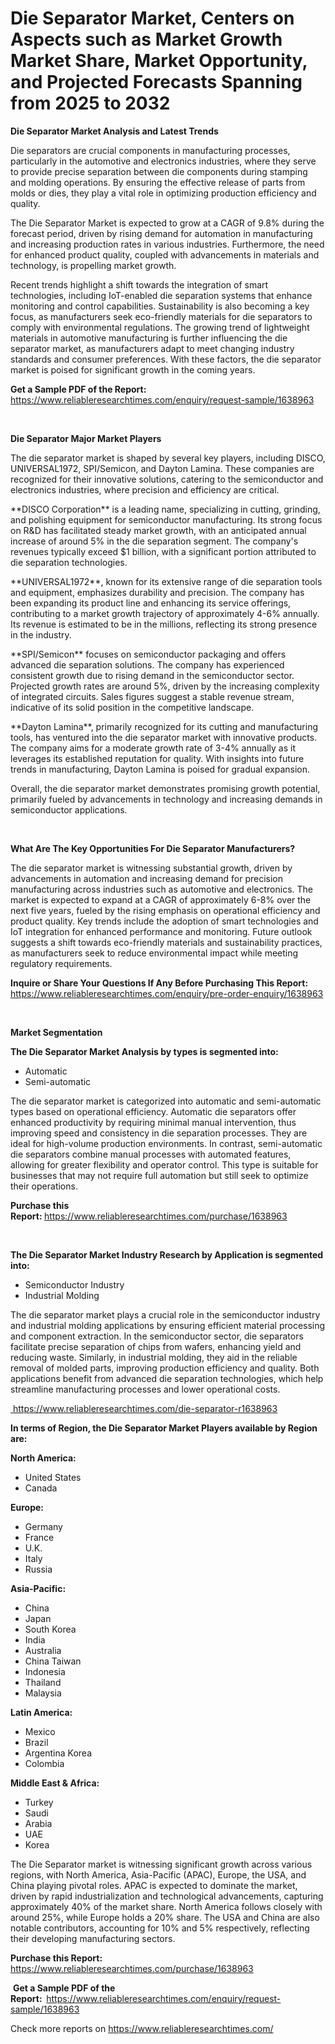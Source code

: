 <p><h1>Die Separator Market, Centers on Aspects such as Market Growth Market Share, Market Opportunity, and Projected Forecasts Spanning from 2025 to 2032</h1></p><p><strong>Die Separator Market Analysis and Latest Trends</strong></p>
<p><p>Die separators are crucial components in manufacturing processes, particularly in the automotive and electronics industries, where they serve to provide precise separation between die components during stamping and molding operations. By ensuring the effective release of parts from molds or dies, they play a vital role in optimizing production efficiency and quality.</p><p>The Die Separator Market is expected to grow at a CAGR of 9.8% during the forecast period, driven by rising demand for automation in manufacturing and increasing production rates in various industries. Furthermore, the need for enhanced product quality, coupled with advancements in materials and technology, is propelling market growth. </p><p>Recent trends highlight a shift towards the integration of smart technologies, including IoT-enabled die separation systems that enhance monitoring and control capabilities. Sustainability is also becoming a key focus, as manufacturers seek eco-friendly materials for die separators to comply with environmental regulations. The growing trend of lightweight materials in automotive manufacturing is further influencing the die separator market, as manufacturers adapt to meet changing industry standards and consumer preferences. With these factors, the die separator market is poised for significant growth in the coming years.</p></p>
<p><strong>Get a Sample PDF of the Report:&nbsp;</strong> <a href="https://www.reliableresearchtimes.com/enquiry/request-sample/1638963?utm_campaign=2118&utm_medium=2&utm_source=Github&utm_content=ia&utm_term=17022025&utm_id=die-separator">https://www.reliableresearchtimes.com/enquiry/request-sample/1638963</a></p>
<p>&nbsp;</p>
<p><strong>Die Separator Major Market Players</strong></p>
<p><p>The die separator market is shaped by several key players, including DISCO, UNIVERSAL1972, SPI/Semicon, and Dayton Lamina. These companies are recognized for their innovative solutions, catering to the semiconductor and electronics industries, where precision and efficiency are critical.</p><p>**DISCO Corporation** is a leading name, specializing in cutting, grinding, and polishing equipment for semiconductor manufacturing. Its strong focus on R&D has facilitated steady market growth, with an anticipated annual increase of around 5% in the die separation segment. The company's revenues typically exceed $1 billion, with a significant portion attributed to die separation technologies.</p><p>**UNIVERSAL1972**, known for its extensive range of die separation tools and equipment, emphasizes durability and precision. The company has been expanding its product line and enhancing its service offerings, contributing to a market growth trajectory of approximately 4-6% annually. Its revenue is estimated to be in the millions, reflecting its strong presence in the industry.</p><p>**SPI/Semicon** focuses on semiconductor packaging and offers advanced die separation solutions. The company has experienced consistent growth due to rising demand in the semiconductor sector. Projected growth rates are around 5%, driven by the increasing complexity of integrated circuits. Sales figures suggest a stable revenue stream, indicative of its solid position in the competitive landscape.</p><p>**Dayton Lamina**, primarily recognized for its cutting and manufacturing tools, has ventured into the die separator market with innovative products. The company aims for a moderate growth rate of 3-4% annually as it leverages its established reputation for quality. With insights into future trends in manufacturing, Dayton Lamina is poised for gradual expansion.</p><p>Overall, the die separator market demonstrates promising growth potential, primarily fueled by advancements in technology and increasing demands in semiconductor applications.</p></p>
<p>&nbsp;</p>
<p><strong>What Are The Key Opportunities For Die Separator Manufacturers?</strong></p>
<p><p>The die separator market is witnessing substantial growth, driven by advancements in automation and increasing demand for precision manufacturing across industries such as automotive and electronics. The market is expected to expand at a CAGR of approximately 6-8% over the next five years, fueled by the rising emphasis on operational efficiency and product quality. Key trends include the adoption of smart technologies and IoT integration for enhanced performance and monitoring. Future outlook suggests a shift towards eco-friendly materials and sustainability practices, as manufacturers seek to reduce environmental impact while meeting regulatory requirements.</p></p>
<p><strong>Inquire or Share Your Questions If Any Before Purchasing This Report:</strong> <a href="https://www.reliableresearchtimes.com/enquiry/pre-order-enquiry/1638963?utm_campaign=2118&utm_medium=2&utm_source=Github&utm_content=ia&utm_term=17022025&utm_id=die-separator">https://www.reliableresearchtimes.com/enquiry/pre-order-enquiry/1638963</a></p>
<p>&nbsp;</p>
<p><strong>Market Segmentation</strong></p>
<p><strong>The Die Separator Market Analysis by types is segmented into:</strong></p>
<p><ul><li>Automatic</li><li>Semi-automatic</li></ul></p>
<p><p>The die separator market is categorized into automatic and semi-automatic types based on operational efficiency. Automatic die separators offer enhanced productivity by requiring minimal manual intervention, thus improving speed and consistency in die separation processes. They are ideal for high-volume production environments. In contrast, semi-automatic die separators combine manual processes with automated features, allowing for greater flexibility and operator control. This type is suitable for businesses that may not require full automation but still seek to optimize their operations.</p></p>
<p><strong>Purchase this Report:&nbsp;</strong><a href="https://www.reliableresearchtimes.com/purchase/1638963?utm_campaign=2118&utm_medium=2&utm_source=Github&utm_content=ia&utm_term=17022025&utm_id=die-separator">https://www.reliableresearchtimes.com/purchase/1638963</a></p>
<p>&nbsp;</p>
<p><strong>The Die Separator Market Industry Research by Application is segmented into:</strong></p>
<p><ul><li>Semiconductor Industry</li><li>Industrial Molding</li></ul></p>
<p><p>The die separator market plays a crucial role in the semiconductor industry and industrial molding applications by ensuring efficient material processing and component extraction. In the semiconductor sector, die separators facilitate precise separation of chips from wafers, enhancing yield and reducing waste. Similarly, in industrial molding, they aid in the reliable removal of molded parts, improving production efficiency and quality. Both applications benefit from advanced die separation technologies, which help streamline manufacturing processes and lower operational costs.</p></p>
<p><a href="https://www.reliableresearchtimes.com/die-separator-r1638963?utm_campaign=2118&utm_medium=2&utm_source=Github&utm_content=ia&utm_term=17022025&utm_id=die-separator">&nbsp;https://www.reliableresearchtimes.com/die-separator-r1638963</a></p>
<p><strong>In terms of Region, the Die Separator Market Players available by Region are:</strong></p>
<p>
    <p> <strong> North America: </strong>
        <ul>
            <li>United States</li>
            <li>Canada</li>
        </ul>
        </p> 
    <p> <strong> Europe: </strong>
        <ul>
            <li>Germany</li>
            <li>France</li>
            <li>U.K.</li>
            <li>Italy</li>
            <li>Russia</li>
        </ul>
        </p> 
    <p> <strong> Asia-Pacific: </strong>
        <ul>
            <li>China</li>
            <li>Japan</li>
            <li>South Korea</li>
            <li>India</li>
            <li>Australia</li>
            <li>China Taiwan</li>
            <li>Indonesia</li>
            <li>Thailand</li>
            <li>Malaysia</li>
        </ul>
        </p> 
    <p> <strong> Latin America: </strong>
        <ul>
            <li>Mexico</li>
            <li>Brazil</li>
            <li>Argentina Korea</li>
            <li>Colombia</li>
        </ul>
        </p> 
    <p> <strong> Middle East & Africa: </strong>
        <ul>
            <li>Turkey</li>
            <li>Saudi</li>
            <li>Arabia</li>
            <li>UAE</li>
            <li>Korea</li>
        </ul>
    </p>
    </p>
<p><p>The Die Separator market is witnessing significant growth across various regions, with North America, Asia-Pacific (APAC), Europe, the USA, and China playing pivotal roles. APAC is expected to dominate the market, driven by rapid industrialization and technological advancements, capturing approximately 40% of the market share. North America follows closely with around 25%, while Europe holds a 20% share. The USA and China are also notable contributors, accounting for 10% and 5% respectively, reflecting their developing manufacturing sectors.</p></p>
<p><strong>Purchase this Report: </strong><a href="https://www.reliableresearchtimes.com/purchase/1638963?utm_campaign=2118&utm_medium=2&utm_source=Github&utm_content=ia&utm_term=17022025&utm_id=die-separator">https://www.reliableresearchtimes.com/purchase/1638963</a></p>
<p>&nbsp;<strong>Get a Sample PDF of the Report:&nbsp;&nbsp;</strong><a href="https://www.reliableresearchtimes.com/enquiry/request-sample/1638963?utm_campaign=2118&utm_medium=2&utm_source=Github&utm_content=ia&utm_term=17022025&utm_id=die-separator">https://www.reliableresearchtimes.com/enquiry/request-sample/1638963</a></p>
<p><strong></strong></p>
<p>Check more reports on <a href="https://www.reliableresearchtimes.com/?utm_campaign=2118&utm_medium=2&utm_source=Github&utm_content=ia&utm_term=17022025&utm_id=die-separator">https://www.reliableresearchtimes.com/</a></p>